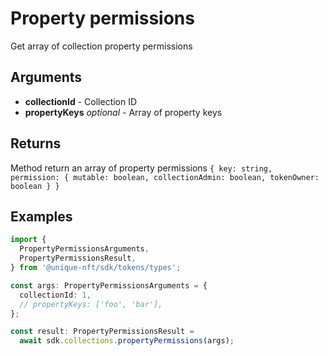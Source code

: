 # Property permissions

Get array of collection property permissions

## Arguments

- **collectionId** - Collection ID
- **propertyKeys** _optional_ - Array of property keys

## Returns

Method return an array of property permissions `{ key: string, permission: { mutable: boolean, collectionAdmin: boolean, tokenOwner: boolean } }`

## Examples

```ts
import {
  PropertyPermissionsArguments,
  PropertyPermissionsResult,
} from '@unique-nft/sdk/tokens/types';

const args: PropertyPermissionsArguments = {
  collectionId: 1,
  // propertyKeys: ['foo', 'bar'],
};

const result: PropertyPermissionsResult =
  await sdk.collections.propertyPermissions(args);
```
